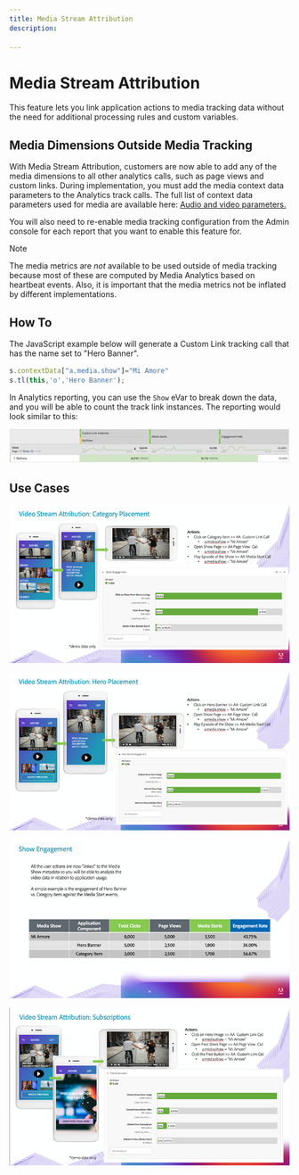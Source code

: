 ```yaml
---
title: Media Stream Attribution
description: 

---
```


# Media Stream Attribution

This feature lets you link application actions to media tracking data without the need for additional processing rules and custom variables.

## Media Dimensions Outside Media Tracking

With Media Stream Attribution, customers are now able to add any of the media dimensions 
to all other analytics calls, such as page views and custom links. During implementation, 
you must add the media context data parameters to the Analytics track calls. The full list 
of context data parameters used for media are available here: [Audio and video parameters.](/help/metrics-and-metadata/audio-video-parameters.md) 

You will also need to re-enable media tracking configuration from the Admin console for each report that you want to enable this feature for.

>[!NOTE]
>
>The media metrics are _not_ available to be used outside of media tracking because most of these are computed by Media Analytics based on heartbeat events. Also, it is important that the media metrics not be inflated by different implementations.

## How To

The JavaScript example below will generate a Custom Link tracking call that has the name set to "Hero Banner".

```javascript
s.contextData["a.media.show"]="Mi Amore"
s.tl(this,'o','Hero Banner');
```

In Analytics reporting, you can use the `Show` eVar to break down the data, and you will be able to count the track link instances. The reporting would look similar to this:

![](/assets/myShow-rpt-1.png)

## Use Cases

![](/assets/vid-stream-attr-category.png)

![](/assets/vid-stream-attr-hero.png)

![](/assets/show-engagement.png)

![](/assets/vid-stream-attr-subs.png)

